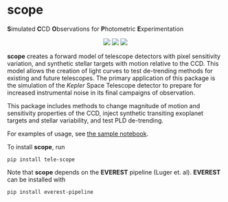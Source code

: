 # scope
**S**imulated **C**CD **O**bservations for **P**hotometric **E**xperimentation

<p align="center">
  <a href="https://travis-ci.org/nksaunders/scope"><img src="https://travis-ci.org/nksaunders/scope.svg?branch=master"/></a>
  <a href="https://nksaunders.github.io/scope"><img src="https://img.shields.io/badge/read-the_docs-blue.svg?style=flat"/></a>   <a href="https://github.com/nksaunders/scope/blob/master/LICENSE"><img src="https://img.shields.io/badge/license-MIT-brightgreen.svg"/></a>
</p>

**scope** creates a forward model of telescope detectors with pixel sensitivity variation, and synthetic stellar targets with motion relative to the CCD. This model allows the creation of light curves to test de-trending methods for existing and future telescopes. The primary application of this package is the simulation of the *Kepler* Space Telescope detector to prepare for increased instrumental noise in its final campaigns of observation.

This package includes methods to change magnitude of motion and sensitivity properties of the CCD, inject synthetic transiting exoplanet targets and stellar variability, and test PLD de-trending.

For examples of usage, see [the sample notebook](https://nksaunders.github.io/files/Example.html).

To install **scope**, run
<pre><code>pip install tele-scope</code></pre>

Note that **scope** depends on the **EVEREST** pipeline (Luger et. al). **EVEREST** can be installed with
<pre><code>pip install everest-pipeline</code></pre>
